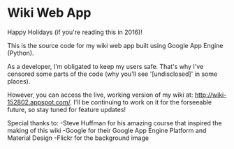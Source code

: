 # Wiki Web App
Happy Holidays (if you're reading this in 2016)!

This is the source code for my wiki web app built using Google App Engine (Python).

As a developer, I'm obligated to keep my users safe. That's why I've censored some parts of the code (why you'll see '[undisclosed]' in some places).

However, you can access the live, working version of my wiki at: http://wiki-152802.appspot.com/. I'll be continuing to work on it for the forseeable future, so stay tuned for feature updates!

Special thanks to:
-Steve Huffman for his amazing course that inspired the making of this wiki
-Google for their Google App Engine Platform and Material Design
-Flickr for the background image
